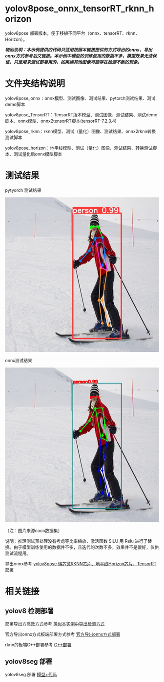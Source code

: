 # yolov8pose_onnx_tensorRT_rknn_horizon
yolov8pose 部署版本，便于移植不同平台（onnx、tensorRT、rknn、Horizon）。

***特别说明：本示例提供的代码只适用按照本链接提供的方式导出的onnx，导出onnx方式参考后文链接。本示例中模型的训练使用的数据不多，模型效果无法保证，只是用来测试部署用的，如果换其他图像可能存在检测不到的现象。***

# 文件夹结构说明

yolov8pose_onnx：onnx模型、测试图像、测试结果、pytorch测试结果、测试demo脚本

yolov8pose_TensorRT：TensorRT版本模型、测试图像、测试结果、测试demo脚本、onnx模型、onnx2tensorRT脚本(tensorRT-7.2.3.4)

yolov8pose_rknn：rknn模型、测试（量化）图像、测试结果、onnx2rknn转换测试脚本

yolov8pose_horizon：地平线模型、测试（量化）图像、测试结果、转换测试脚本、测试量化后onnx模型脚本

# 测试结果

pytyorch 测试结果

![image](https://github.com/cqu20160901/yolov8pose_onnx_tensorRT_rknn_horizon/blob/main/yolov8pose_onnx/test_pytorch_result.jpg)

onnx测试结果

![image](https://github.com/cqu20160901/yolov8pose_onnx_tensorRT_rknn_horizon/blob/main/yolov8pose_onnx/test_onnx_result.jpg)

（注：图片来源coco数据集）

说明：推理测试预处理没有考虑等比率缩放，激活函数 SiLU 用 Relu 进行了替换。由于模型训练使用的数据并不多，且迭代的次数不多，效果并不是很好，仅供测试流程用。

导出onnx参考 [yolov8pose 瑞芯微RKNN芯片、地平线Horizon芯片、TensorRT部署](https://blog.csdn.net/zhangqian_1/article/details/131857506)

# 相关链接

## yolov8 检测部署

部署导出方高效方式参考 [类似本实例中导出检测方式](https://blog.csdn.net/zhangqian_1/article/details/128918268)

官方导出onnx方式板端部署方式参考 [官方导出onnx方式部署](https://blog.csdn.net/zhangqian_1/article/details/130754564) 

rknn的板端C++部署参考 [C++部署](https://github.com/cqu20160901/yolov8n_onnx_tensorRT_rknn_horizon)

## yolov8seg 部署

yolov8seg 部署 [模型+代码](https://github.com/cqu20160901/yolov8seg_onnx_tensorRT_rknn_horizon)



